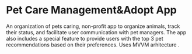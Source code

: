 # Pet Care Management&Adopt App

An organization of pets caring, non-profit app to organize animals, track their status, and facilitate user communication with pet managers. The app also includes a special feature to provide users with the top 3 pet recommendations based on their preferences.
Uses MVVM arhitecture .



